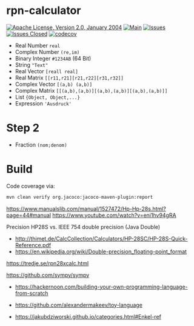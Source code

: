<!---
 Licensed to the Apache Software Foundation (ASF) under one or more
 contributor license agreements.  See the NOTICE file distributed with
 this work for additional information regarding copyright ownership.
 The ASF licenses this file to You under the Apache License, Version 2.0
 (the "License"); you may not use this file except in compliance with
 the License.  You may obtain a copy of the License at

      http://www.apache.org/licenses/LICENSE-2.0

 Unless required by applicable law or agreed to in writing, software
 distributed under the License is distributed on an "AS IS" BASIS,
 WITHOUT WARRANTIES OR CONDITIONS OF ANY KIND, either express or implied.
 See the License for the specific language governing permissions and
 limitations under the License.
-->
# rpn-calculator

[![Apache License, Version 2.0, January 2004](https://img.shields.io/github/license/apache/maven.svg?label=License)][license]
[![Main](https://github.com/khmarbaise/rpn-calculator/actions/workflows/main.yaml/badge.svg)](https://github.com/khmarbaise/rpn-calculator/actions/workflows/main.yaml)
[![Issues](https://img.shields.io/github/issues/khmarbaise/rpn-calculator)](https://github.com/khmarbaise/rpn-calculator/issues)
[![Issues Closed](https://img.shields.io/github/issues-closed/khmarbaise/rpn-calculator)](https://github.com/khmarbaise/rpn-calculator/issues?q=is%3Aissue+is%3Aclosed)
[![codecov](https://codecov.io/gh/khmarbaise/rpn-calculator/branch/master/graph/badge.svg?token=RULU3ULC3O)](https://codecov.io/gh/khmarbaise/rpn-calculator)


 * Real Number `real`
 * Complex Number `(re,im)`
 * Binary Integer `#1234AB` (64 Bit)
 * String `"Text"`
 * Real Vector `[reall real]`
 * Real Matrix `[[r11,r21][r21,r22][r31,r32]]`
 * Complex Vector `[(a,b) (a,b)]`
 * Complex Matrix `[[(a,b),(a,b)][(a,b),(a,b)][(a,b),(a,b)]]`
 * List `{Object, Object,...}`
 * Expression `'Ausdruck'`

# Step 2

 * Fraction `(nom;denom)`

# Build

Code coverage via:
```bash
mvn clean verify org.jacoco:jacoco-maven-plugin:report
```

https://www.manualslib.com/manual/1527472/Hp-Hp-28s.html?page=44#manual
https://www.youtube.com/watch?v=eni1hv94gRA

Precision HP28S vs. IEEE 754 double precision (Java Double)
* http://thimet.de/CalcCollection/Calculators/HP-28SC/HP-28S-Quick-Reference.pdf
* https://en.wikipedia.org/wiki/Double-precision_floating-point_format


https://tredje.se/rpn28xcalc.html

https://github.com/sympy/sympy

* https://hackernoon.com/building-your-own-programming-language-from-scratch
* https://github.com/alexandermakeev/toy-language

* https://jakubdziworski.github.io/categories.html#Enkel-ref
 
[license]: https://www.apache.org/licenses/LICENSE-2.0
